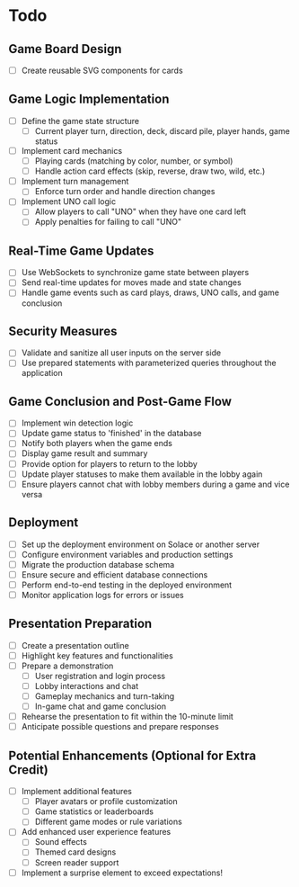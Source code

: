 # Todo

## **Game Board Design**

- [ ] Create reusable SVG components for cards

## **Game Logic Implementation**

- [ ] Define the game state structure
  - [ ] Current player turn, direction, deck, discard pile, player hands, game status
- [ ] Implement card mechanics
  - [ ] Playing cards (matching by color, number, or symbol)
  - [ ] Handle action card effects (skip, reverse, draw two, wild, etc.)
- [ ] Implement turn management
  - [ ] Enforce turn order and handle direction changes
- [ ] Implement UNO call logic
  - [ ] Allow players to call "UNO" when they have one card left
  - [ ] Apply penalties for failing to call "UNO"

## **Real-Time Game Updates**

- [ ] Use WebSockets to synchronize game state between players
- [ ] Send real-time updates for moves made and state changes
- [ ] Handle game events such as card plays, draws, UNO calls, and game conclusion

## **Security Measures**

- [ ] Validate and sanitize all user inputs on the server side
- [ ] Use prepared statements with parameterized queries throughout the application

## **Game Conclusion and Post-Game Flow**

- [ ] Implement win detection logic
- [ ] Update game status to 'finished' in the database
- [ ] Notify both players when the game ends
- [ ] Display game result and summary
- [ ] Provide option for players to return to the lobby
- [ ] Update player statuses to make them available in the lobby again
- [ ] Ensure players cannot chat with lobby members during a game and vice versa

## **Deployment**

- [ ] Set up the deployment environment on Solace or another server
- [ ] Configure environment variables and production settings
- [ ] Migrate the production database schema
- [ ] Ensure secure and efficient database connections
- [ ] Perform end-to-end testing in the deployed environment
- [ ] Monitor application logs for errors or issues

## **Presentation Preparation**

- [ ] Create a presentation outline
- [ ] Highlight key features and functionalities
- [ ] Prepare a demonstration
  - [ ] User registration and login process
  - [ ] Lobby interactions and chat
  - [ ] Gameplay mechanics and turn-taking
  - [ ] In-game chat and game conclusion
- [ ] Rehearse the presentation to fit within the 10-minute limit
- [ ] Anticipate possible questions and prepare responses

## **Potential Enhancements (Optional for Extra Credit)**

- [ ] Implement additional features
  - [ ] Player avatars or profile customization
  - [ ] Game statistics or leaderboards
  - [ ] Different game modes or rule variations
- [ ] Add enhanced user experience features
  - [ ] Sound effects
  - [ ] Themed card designs
  - [ ] Screen reader support
- [ ] Implement a surprise element to exceed expectations!
